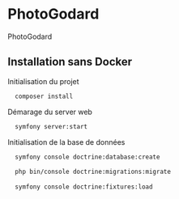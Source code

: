 # PhotoGodard

PhotoGodard

## Installation sans Docker

Initialisation du projet

```bash
  composer install
```

Démarage du server web 
```bash
  symfony server:start
```


Initialisation de la base de données

```bash
  symfony console doctrine:database:create
  
  php bin/console doctrine:migrations:migrate
  
  symfony console doctrine:fixtures:load
```
